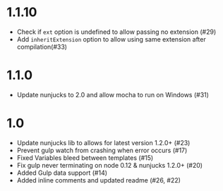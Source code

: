 # 1.1.10
* Check if `ext` option is undefined to allow passing no extension (#29)
* Add `inheritExtension` option to allow using same extension after compilation(#33)

# 1.1.0
* Update nunjucks to 2.0 and allow mocha to run on Windows (#31)

# 1.0
* Update nunjucks lib to allows for latest version 1.2.0+ (#23)
* Prevent gulp watch from crashing when error occurs (#17)
* Fixed Variables bleed between templates (#15)
* Fix gulp never terminating on node 0.12 & nunjucks 1.2.0+ (#20)
* Added Gulp data support (#14)
* Added inline comments and updated readme (#26, #22)
